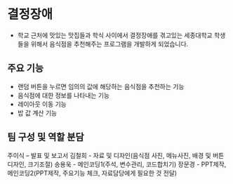 # 결정장애
- 학교 근처에 맛있는 맛집들과 학식 사이에서 결정장애를 겪고있는 세종대학교 학생들을 위해서 음식점을 추천해주는 프로그램을 개발하게 되었습니다.

## 주요 기능
- 랜덤 버튼을 누르면 임의의 값에 해당하는 음식점을 추천하는 기능
- 음식점에 대한 정보를 나타내는 기능
- 레이아웃 이동 기능
- 밥 값 계산 기능

## 팀 구성 및 역할 분담
주이식 – 발표 및 보고서
김철희 - 자료 및 디자인(음식점 사진, 메뉴사진, 배경 및 버튼 디자인, 크기조절)
송용욱 - 메인코딩1(주석, 변수관리, 코드합치기)
장문경 - PPT제작, 메인코딩2(PPT제작, 주요기능 체크, 자료담당에게 필요한 것 전달)
